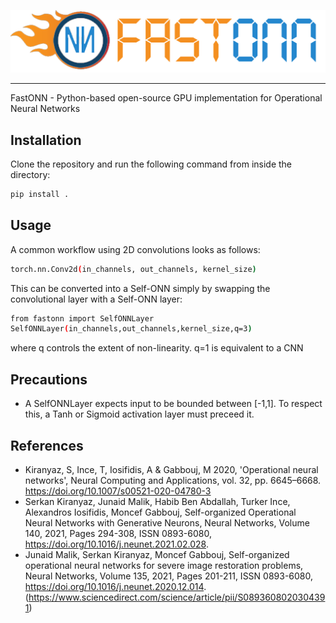 <p align="center"><img src='logo_github.png' /></p>

_______

FastONN - Python-based open-source GPU implementation for Operational Neural Networks

## Installation
Clone the repository and run the following command from inside the directory:
```bash
pip install .
```

## Usage
A common workflow using 2D convolutions looks as follows:
```bash
torch.nn.Conv2d(in_channels, out_channels, kernel_size)
```

This can be converted into a Self-ONN simply by swapping the convolutional layer with a Self-ONN layer:
```bash
from fastonn import SelfONNLayer
SelfONNLayer(in_channels,out_channels,kernel_size,q=3)
```
where q controls the extent of non-linearity. q=1 is equivalent to a CNN

## Precautions
- A SelfONNLayer expects input to be bounded between [-1,1]. To respect this, a Tanh or Sigmoid activation layer must preceed it.

## References
- Kiranyaz, S, Ince, T, Iosifidis, A & Gabbouj, M 2020, 'Operational neural networks', Neural Computing and Applications, vol. 32, pp. 6645–6668. https://doi.org/10.1007/s00521-020-04780-3
- Serkan Kiranyaz, Junaid Malik, Habib Ben Abdallah, Turker Ince, Alexandros Iosifidis, Moncef Gabbouj, Self-organized Operational Neural Networks with Generative Neurons, Neural Networks, Volume 140, 2021, Pages 294-308, ISSN 0893-6080, https://doi.org/10.1016/j.neunet.2021.02.028.
- Junaid Malik, Serkan Kiranyaz, Moncef Gabbouj,
Self-organized operational neural networks for severe image restoration problems, Neural Networks, Volume 135, 2021, Pages 201-211, ISSN 0893-6080, https://doi.org/10.1016/j.neunet.2020.12.014. (https://www.sciencedirect.com/science/article/pii/S0893608020304391)
